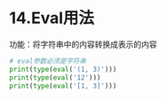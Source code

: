 # 14.Eval用法

功能：将字符串中的内容转换成表示的内容

```py
# eval参数必须是字符串
print(type(eval('(1, 3)')))
print(type(eval('12')))
print(type(eval('[1, 3]')))
```

